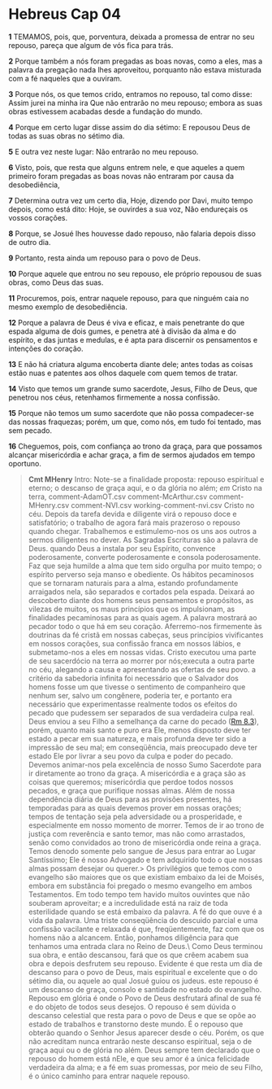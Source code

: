 # Hebreus Cap 04

**1** 	TEMAMOS, pois, que, porventura, deixada a promessa de entrar no seu repouso, pareça que algum de vós fica para trás.

**2** 	Porque também a nós foram pregadas as boas novas, como a eles, mas a palavra da pregação nada lhes aproveitou, porquanto não estava misturada com a fé naqueles que a ouviram.

**3** 	Porque nós, os que temos crido, entramos no repouso, tal como disse: Assim jurei na minha ira Que não entrarão no meu repouso; embora as suas obras estivessem acabadas desde a fundação do mundo.

**4** 	Porque em certo lugar disse assim do dia sétimo: E repousou Deus de todas as suas obras no sétimo dia.

**5** 	E outra vez neste lugar: Não entrarão no meu repouso.

**6** 	Visto, pois, que resta que alguns entrem nele, e que aqueles a quem primeiro foram pregadas as boas novas não entraram por causa da desobediência,

**7** 	Determina outra vez um certo dia, Hoje, dizendo por Davi, muito tempo depois, como está dito: Hoje, se ouvirdes a sua voz, Não endureçais os vossos corações.

**8** 	Porque, se Josué lhes houvesse dado repouso, não falaria depois disso de outro dia.

**9** 	Portanto, resta ainda um repouso para o povo de Deus.

**10** 	Porque aquele que entrou no seu repouso, ele próprio repousou de suas obras, como Deus das suas.

**11** 	Procuremos, pois, entrar naquele repouso, para que ninguém caia no mesmo exemplo de desobediência.

**12** 	Porque a palavra de Deus é viva e eficaz, e mais penetrante do que espada alguma de dois gumes, e penetra até à divisão da alma e do espírito, e das juntas e medulas, e é apta para discernir os pensamentos e intenções do coração.

**13** 	E não há criatura alguma encoberta diante dele; antes todas as coisas estão nuas e patentes aos olhos daquele com quem temos de tratar.

**14** 	Visto que temos um grande sumo sacerdote, Jesus, Filho de Deus, que penetrou nos céus, retenhamos firmemente a nossa confissão.

**15** 	Porque não temos um sumo sacerdote que não possa compadecer-se das nossas fraquezas; porém, um que, como nós, em tudo foi tentado, mas sem pecado.

**16** 	Cheguemos, pois, com confiança ao trono da graça, para que possamos alcançar misericórdia e achar graça, a fim de sermos ajudados em tempo oportuno.


> **Cmt MHenry** Intro: Note-se a finalidade proposta: repouso espiritual e eterno; o descanso de graça aqui, e o da glória no além; *em* Cristo na terra, comment-AdamOT.csv comment-McArthur.csv comment-MHenry.csv comment-NVI.csv working-comment-nvi.csv Cristo no céu. Depois da tarefa devida e diligente virá o repouso doce e satisfatório; o trabalho de agora fará mais prazeroso o repouso quando chegar. Trabalhemos e estimulemo-nos os uns aos outros a sermos diligentes no dever. As Sagradas Escrituras são a palavra de Deus. quando Deus a instala por seu Espírito, convence poderosamente, converte poderosamente e consola poderosamente. Faz que seja humilde a alma que tem sido orgulha por muito tempo; o espírito perverso seja manso e obediente. Os hábitos pecaminosos que se tornaram naturais para a alma, estando profundamente arraigados nela, são separados e cortados pela espada. Deixará ao descoberto diante dos homens seus pensamentos e propósitos, as vilezas de muitos, os maus princípios que os impulsionam, as finalidades pecaminosas para as quais agem. A palavra mostrará ao pecador todo o que há em seu coração. Aferremo-nos firmemente às doutrinas da fé cristã em nossas cabeças, seus princípios vivificantes em nossos corações, sua confissão franca em nossos lábios, e submetamo-nos a eles em nossas vidas. Cristo executou uma parte de seu sacerdócio na terra ao morrer por nós;executa a outra parte no céu, alegando a causa e apresentando as ofertas de seu povo. a critério da sabedoria infinita foi necessário que o Salvador dos homens fosse um que tivesse o sentimento de companheiro que nenhum ser, salvo um congênere, poderia ter, e portanto era necessário que experimentasse realmente todos os efeitos do pecado que pudessem ser separados de sua verdadeira culpa real. Deus enviou a seu Filho a semelhança da carne do pecado ([Rm 8.3](../45N-Rm/08.md#3)), porém, quanto mais santo e puro era Ele, menos disposto deve ter estado a pecar em sua natureza, e mais profunda deve ter sido a impressão de seu mal; em conseqüência, mais preocupado deve ter estado Ele por livrar a seu povo da culpa e poder do pecado. Devemos animar-nos pela excelência de nosso Sumo Sacerdote para ir diretamente ao trono da graça. A misericórdia e a graça são as coisas que queremos; misericórdia que perdoe todos nossos pecados, e graça que purifique nossas almas. Além de nossa dependência diária de Deus para as provisões presentes, há temporadas para as quais devemos prover em nossas orações; tempos de tentação seja pela adversidade ou a prosperidade, e especialmente em nosso momento de morrer. Temos de ir ao trono de justiça com reverência e santo temor, mas não como arrastados, senão como convidados ao trono de misericórdia onde reina a graça. Temos denodo somente pelo sangue de Jesus para entrar ao Lugar Santíssimo; Ele é nosso Advogado e tem adquirido todo o que nossas almas possam desejar ou querer.> Os privilégios que temos com o evangelho são maiores que os que existiam embaixo da lei de Moisés, embora em substância foi pregado o mesmo evangelho em ambos Testamentos. Em todo tempo tem havido muitos ouvintes que não souberam aproveitar; e a incredulidade está na raiz de toda esterilidade quando se está embaixo da palavra. A fé do que ouve é a vida da palavra. Uma triste conseqüência do descuido parcial e uma confissão vacilante e relaxada é que, freqüentemente, faz com que os homens não a alcancem. Então, ponhamos diligência para que tenhamos uma entrada clara no Reino de Deus.\ Como Deus terminou sua obra, e então descansou, fará que os que crêem acabem sua obra e depois desfrutem seu repouso. Evidente é que resta um dia de descanso para o povo de Deus, mais espiritual e excelente que o do sétimo dia, ou aquele ao qual Josué guiou os judeus. este repouso é um descanso de graça, consolo e santidade no estado do evangelho. Repouso em glória é onde o Povo de Deus desfrutará afinal de sua fé e do objeto de todos seus desejos. O repouso é sem dúvida o descanso celestial que resta para o povo de Deus e que se opõe ao estado de trabalhos e transtorno deste mundo. É o repouso que obterão quando o Senhor Jesus aparecer desde o céu. Porém, os que não acreditam nunca entrarão neste descanso espiritual, seja o de graça aqui ou o de glória no além. Deus sempre tem declarado que o repouso do homem está nEle, e que seu amor é a única felicidade verdadeira da alma; e a fé em suas promessas, por meio de seu Filho, é o único caminho para entrar naquele repouso.